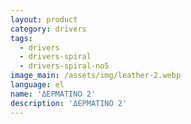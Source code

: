 ```yaml
---
layout: product
category: drivers
tags:
  - drivers
  - drivers-spiral
  - drivers-spiral-no5
image_main: /assets/img/leather-2.webp
language: el
name: 'ΔΕΡΜΑΤΙΝΟ 2'
description: 'ΔΕΡΜΑΤΙΝΟ 2'
---
```

